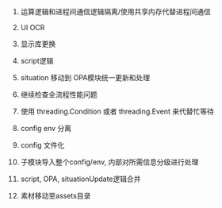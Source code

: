 1. 运算逻辑和进程间通信逻辑隔离/使用共享内存代替进程间通信

2. UI OCR

3. 显示库更换

4. script逻辑

5. situation 移动到 OPA模块统一更新和处理

6. 继续检查全流程性能问题

7. 使用 threading.Condition 或者 threading.Event 来代替忙等待

8. config env 分离

9. config 文件化

10. 子模块导入整个config/env, 内部对所需信息分级进行处理

11. script, OPA, situationUpdate逻辑合并

12. 素材移动至assets目录